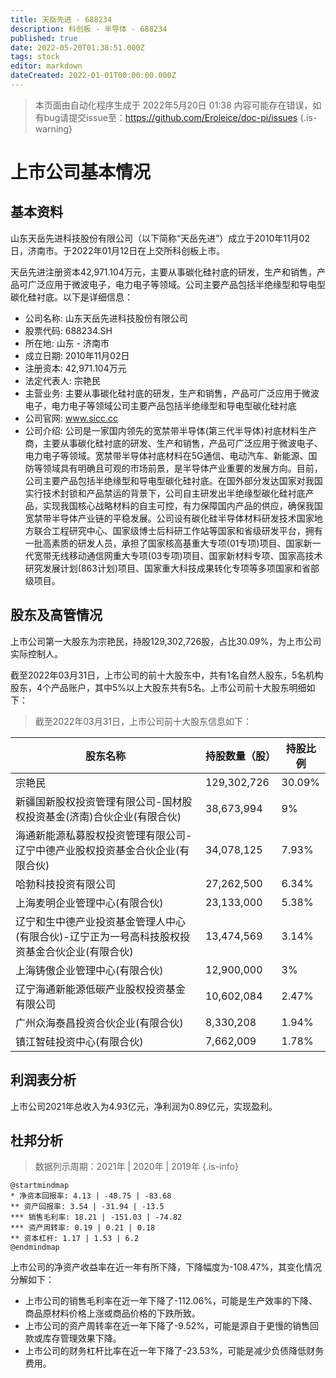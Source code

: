 ```yaml
---
title: 天岳先进 - 688234
description: 科创板 - 半导体 - 688234
published: true
date: 2022-05-20T01:38:51.000Z
tags: stock
editor: markdown
dateCreated: 2022-01-01T00:00:00.000Z
---
```


> 本页面由自动化程序生成于 2022年5月20日 01:38
> 内容可能存在错误，如有bug请提交issue至：https://github.com/Eroleice/doc-pi/issues
{.is-warning}

# 上市公司基本情况

## 基本资料

山东天岳先进科技股份有限公司（以下简称“天岳先进”）成立于2010年11月02日，济南市。于2022年01月12日在上交所科创板上市。

天岳先进注册资本42,971.104万元，主要从事碳化硅衬底的研发，生产和销售，产品可广泛应用于微波电子，电力电子等领域。公司主要产品包括半绝缘型和导电型碳化硅衬底。以下是详细信息：

- 公司名称: 山东天岳先进科技股份有限公司
- 股票代码: 688234.SH
- 所在地: 山东 - 济南市
- 成立日期: 2010年11月02日
- 注册资本: 42,971.104万元
- 法定代表人: 宗艳民
- 主营业务: 主要从事碳化硅衬底的研发，生产和销售，产品可广泛应用于微波电子，电力电子等领域公司主要产品包括半绝缘型和导电型碳化硅衬底
- 公司官网: www.sicc.cc
- 公司介绍: 公司是一家国内领先的宽禁带半导体(第三代半导体)衬底材料生产商，主要从事碳化硅衬底的研发、生产和销售，产品可广泛应用于微波电子、电力电子等领域。宽禁带半导体衬底材料在5G通信、电动汽车、新能源、国防等领域具有明确且可观的市场前景，是半导体产业重要的发展方向。目前，公司主要产品包括半绝缘型和导电型碳化硅衬底。在国外部分发达国家对我国实行技术封锁和产品禁运的背景下，公司自主研发出半绝缘型碳化硅衬底产品，实现我国核心战略材料的自主可控，有力保障国内产品的供应，确保我国宽禁带半导体产业链的平稳发展。公司设有碳化硅半导体材料研发技术国家地方联合工程研究中心、国家级博士后科研工作站等国家和省级研发平台，拥有一批高素质的研发人员，承担了国家核高基重大专项(01专项)项目、国家新一代宽带无线移动通信网重大专项(03专项)项目、国家新材料专项、国家高技术研究发展计划(863计划)项目、国家重大科技成果转化专项等多项国家和省部级项目。


## 股东及高管情况

上市公司第一大股东为宗艳民，持股129,302,726股，占比30.09%，为上市公司实际控制人。

截至2022年03月31日，上市公司的前十大股东中，共有1名自然人股东，5名机构股东，4个产品账户，其中5%以上大股东共有5名。上市公司前十大股东明细如下：

> 截至2022年03月31日，上市公司前十大股东信息如下：

| 股东名称 | 持股数量（股） | 持股比例 |
| --- | --- | --- |
| 宗艳民 | 129,302,726 | 30.09% |
| 新疆国新股权投资管理有限公司-国材股权投资基金(济南)合伙企业(有限合伙) | 38,673,994 | 9% |
| 海通新能源私募股权投资管理有限公司-辽宁中德产业股权投资基金合伙企业(有限合伙) | 34,078,125 | 7.93% |
| 哈勃科技投资有限公司 | 27,262,500 | 6.34% |
| 上海麦明企业管理中心(有限合伙) | 23,133,000 | 5.38% |
| 辽宁和生中德产业投资基金管理人中心(有限合伙)-辽宁正为一号高科技股权投资基金合伙企业(有限合伙) | 13,474,569 | 3.14% |
| 上海铸傲企业管理中心(有限合伙) | 12,900,000 | 3% |
| 辽宁海通新能源低碳产业股权投资基金有限公司 | 10,602,084 | 2.47% |
| 广州众海泰昌投资合伙企业(有限合伙) | 8,330,208 | 1.94% |
| 镇江智硅投资中心(有限合伙) | 7,662,009 | 1.78% |




## 利润表分析

上市公司2021年总收入为4.93亿元，净利润为0.89亿元，实现盈利。

## 杜邦分析

> 数据列示周期：2021年 | 2020年 | 2019年
{.is-info}

```plantuml
@startmindmap
* 净资本回报率: 4.13 | -48.75 | -83.68
** 资产回报率: 3.54 | -31.94 | -13.5
*** 销售毛利率: 18.21 | -151.03 | -74.82
*** 资产周转率: 0.19 | 0.21 | 0.18
** 资本杠杆: 1.17 | 1.53 | 6.2
@endmindmap
```

上市公司的净资产收益率在近一年有所下降，下降幅度为-108.47%，其变化情况分解如下：
- 上市公司的销售毛利率在近一年下降了-112.06%，可能是生产效率的下降、商品原材料价格上涨或商品价格的下跌所致。
- 上市公司的资产周转率在近一年下降了-9.52%，可能是源自于更慢的销售回款或库存管理效果下降。
- 上市公司的财务杠杆比率在近一年下降了-23.53%，可能是减少负债降低财务费用。

